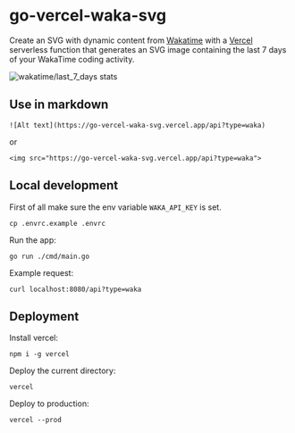 # go-vercel-waka-svg
Create an SVG with dynamic content from [Wakatime](https://wakatime.com/) with a [Vercel](https://vercel.com/) serverless function that generates an SVG image containing the last 7 days of your WakaTime coding activity.

![wakatime/last_7_days stats](https://go-vercel-waka-svg.vercel.app/api?type=waka)

## Use in markdown
```
![Alt text](https://go-vercel-waka-svg.vercel.app/api?type=waka)
```
or
```
<img src="https://go-vercel-waka-svg.vercel.app/api?type=waka">
```

## Local development
First of all make sure the env variable `WAKA_API_KEY` is set.
```
cp .envrc.example .envrc
```

Run the app:
```
go run ./cmd/main.go
```

Example request:
```
curl localhost:8080/api?type=waka
```

## Deployment
Install vercel:
```
npm i -g vercel
```

Deploy the current directory:
```
vercel
```

Deploy to production:
```
vercel --prod
```
